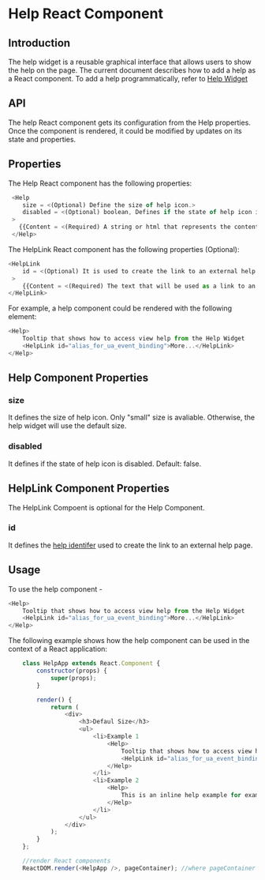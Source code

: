 # Help React Component


## Introduction
The help widget is a reusable graphical interface that allows users to show the help on the page. The current document describes how to add a help as a React component. To add a help programmatically, refer to [Help Widget](public/assets/js/widgets/help/helpWidget.md)


## API
The help React component gets its configuration from the Help properties. Once the component is rendered, it could be modified by updates on its state and properties.


## Properties
The Help React component has the following properties:

```javascript
 <Help
    size = <(Optional) Define the size of help icon.>
    disabled = <(Optional) boolean, Defines if the state of help icon is disabled. Default: false.>
 >
   {{Content = <(Required) A string or html that represents the content of the help tooltip.>}}
 </Help>
```

The HelpLink React component has the following properties (Optional):

```javascript
<HelpLink
    id = <(Optional) It is used to create the link to an external help page.>
 >
    {{Content = <(Required) The text that will be used as a link to an external help page.>}}
</HelpLink>
```

For example, a help component could be rendered with the following element:

```javascript
<Help>
    Tooltip that shows how to access view help from the Help Widget
    <HelpLink id="alias_for_ua_event_binding">More...</HelpLink>
</Help>
```

## Help Component Properties

### size
It defines the size of help icon. Only "small" size is avaliable. Otherwise, the help widget will use the default size.

### disabled
It defines if the state of help icon is disabled. Default: false.

## HelpLink Component Properties

The HelpLink Compoent is optional for the Help Component.

### id
It defines the [help identifer](https://ssd-git.juniper.net/spog/slipstream/blob/master/docs/help.md) used to create the link to an external help page.

## Usage
To use the help component - 

```javascript
<Help>
    Tooltip that shows how to access view help from the Help Widget
    <HelpLink id="alias_for_ua_event_binding">More...</HelpLink>
</Help>
```

The following example shows how the help component can be used in the context of a React application:

```javascript
    class HelpApp extends React.Component {
        constructor(props) {
            super(props);
        }

        render() {
            return (
                <div>
                    <h3>Defaul Size</h3>
                    <ul>
                        <li>Example 1
                            <Help>
                                Tooltip that shows how to access view help from the Help Widget
                                <HelpLink id="alias_for_ua_event_binding">More...</HelpLink>
                            </Help>
                        </li>
                        <li>Example 2
                            <Help>
                                This is an inline help example for example 2
                            </Help>
                        </li>
                    </ul>                    
                </div>
            );
        }
    };

    //render React components
    ReactDOM.render(<HelpApp />, pageContainer); //where pageContainer represents where the Help will be rendered
```